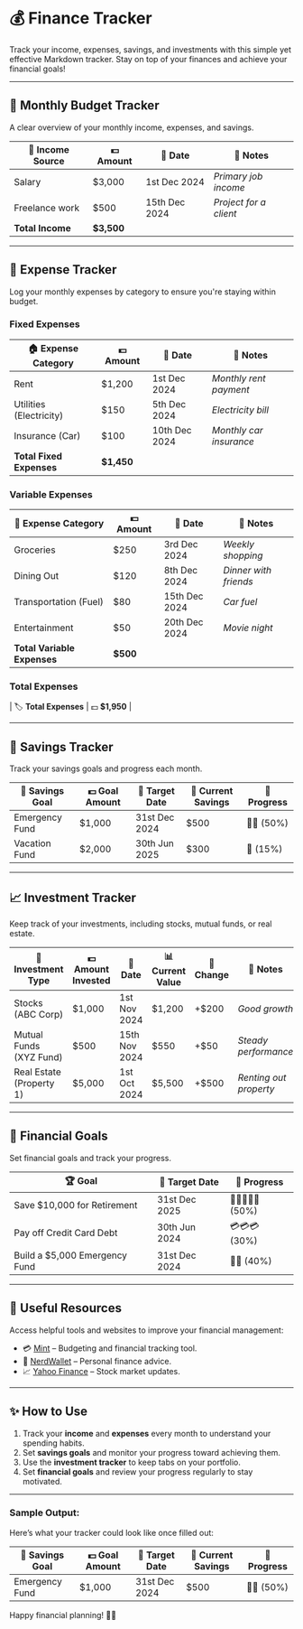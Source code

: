 # 💰 **Finance Tracker**

Track your income, expenses, savings, and investments with this simple yet effective Markdown tracker. Stay on top of your finances and achieve your financial goals!

---

## 📅 **Monthly Budget Tracker**
A clear overview of your monthly income, expenses, and savings.

| 💼 **Income Source**        | 💵 **Amount**       | 📅 **Date**       | 📝 **Notes**             |
|----------------------------|---------------------|-------------------|-------------------------|
| Salary                    | $3,000              | 1st Dec 2024      | *Primary job income*    |
| Freelance work            | $500                | 15th Dec 2024     | *Project for a client*  |
| **Total Income**          | **$3,500**          |                   |                         |

---

## 🧾 **Expense Tracker**
Log your monthly expenses by category to ensure you're staying within budget.

### Fixed Expenses
| 🏠 **Expense Category**    | 💵 **Amount**       | 📅 **Date**       | 📝 **Notes**             |
|---------------------------|---------------------|-------------------|-------------------------|
| Rent                      | $1,200              | 1st Dec 2024      | *Monthly rent payment*  |
| Utilities (Electricity)   | $150                | 5th Dec 2024      | *Electricity bill*      |
| Insurance (Car)           | $100                | 10th Dec 2024     | *Monthly car insurance* |
| **Total Fixed Expenses**  | **$1,450**          |                   |                         |

### Variable Expenses
| 🛒 **Expense Category**    | 💵 **Amount**       | 📅 **Date**       | 📝 **Notes**             |
|---------------------------|---------------------|-------------------|-------------------------|
| Groceries                 | $250                | 3rd Dec 2024      | *Weekly shopping*       |
| Dining Out                | $120                | 8th Dec 2024      | *Dinner with friends*   |
| Transportation (Fuel)     | $80                 | 15th Dec 2024     | *Car fuel*              |
| Entertainment             | $50                 | 20th Dec 2024     | *Movie night*           |
| **Total Variable Expenses**| **$500**            |                   |                         |

### **Total Expenses**
| 🏷️ **Total Expenses**      | 💵 **$1,950**   |

---

## 💸 **Savings Tracker**
Track your savings goals and progress each month.

| 🏦 **Savings Goal**       | 💵 **Goal Amount** | 📅 **Target Date**  | 💸 **Current Savings**  | 🚀 **Progress**         |
|---------------------------|--------------------|---------------------|------------------------|-------------------------|
| Emergency Fund            | $1,000             | 31st Dec 2024       | $500                   | 💸💸 (50%)               |
| Vacation Fund             | $2,000             | 30th Jun 2025       | $300                   | 💸 (15%)                |

---

## 📈 **Investment Tracker**
Keep track of your investments, including stocks, mutual funds, or real estate.

| 🏢 **Investment Type**     | 💵 **Amount Invested** | 📅 **Date**       | 📊 **Current Value** | 🚀 **Change**         | 📝 **Notes**             |
|---------------------------|------------------------|-------------------|----------------------|-----------------------|-------------------------|
| Stocks (ABC Corp)         | $1,000                 | 1st Nov 2024      | $1,200               | +$200                 | *Good growth*           |
| Mutual Funds (XYZ Fund)  | $500                   | 15th Nov 2024     | $550                 | +$50                  | *Steady performance*    |
| Real Estate (Property 1)  | $5,000                 | 1st Oct 2024      | $5,500               | +$500                 | *Renting out property*  |

---

## 🎯 **Financial Goals**
Set financial goals and track your progress.

| 🏆 **Goal**                | 📅 **Target Date**   | 🚀 **Progress**  |
|----------------------------|----------------------|------------------|
| Save $10,000 for Retirement | 31st Dec 2025        | 💸💸💸💸💸 (50%)   |
| Pay off Credit Card Debt   | 30th Jun 2024        | 💳💳💳 (30%)      |
| Build a $5,000 Emergency Fund | 31st Dec 2024      | 💸💸 (40%)       |

---

## 🔗 **Useful Resources**
Access helpful tools and websites to improve your financial management:
- 💳 [Mint](https://www.mint.com) – Budgeting and financial tracking tool.
- 🏦 [NerdWallet](https://www.nerdwallet.com) – Personal finance advice.
- 📈 [Yahoo Finance](https://finance.yahoo.com) – Stock market updates.

---

## ✨ **How to Use**
1. Track your **income** and **expenses** every month to understand your spending habits.
2. Set **savings goals** and monitor your progress toward achieving them.
3. Use the **investment tracker** to keep tabs on your portfolio.
4. Set **financial goals** and review your progress regularly to stay motivated.

---

### Sample Output:
Here’s what your tracker could look like once filled out:

| 🏦 **Savings Goal**      | 💵 **Goal Amount**  | 📅 **Target Date** | 💸 **Current Savings** | 🚀 **Progress** |
|--------------------------|---------------------|--------------------|-----------------------|-----------------|
| Emergency Fund           | $1,000              | 31st Dec 2024      | $500                  | 💸💸 (50%)       |

Happy financial planning! 💸✨

